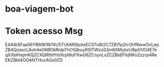# boa-viagem-bot

# Token acesso Msg
 EAAIbSFaa56YBANl1N74U5TUbM0lpslxEC07u8t2C7ZB7Ip2lcOHNwwOvLepZB4QzascL8oh4eGNB1ARnlpThCtQbuyRStTWzsS3m6XMybzU8pGVO4E7eqXXbIHxjmKQZCXQRtfdYntXrpWoFXwG6ZCnynLxZCZBeBTkjNKo2zzrp4ReEKZBkt4OOANTHczAGs0ZD

